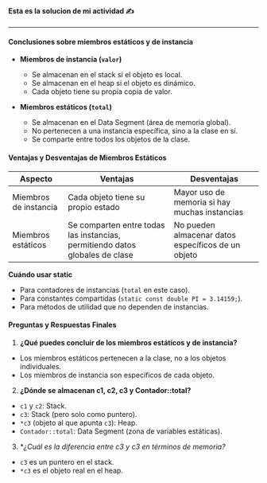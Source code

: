 
#### Esta es la solucion de mi actividad ✍️
---

#### **Conclusiones sobre miembros estáticos y de instancia**
- **Miembros de instancia (`valor`)**

    - Se almacenan en el stack si el objeto es local.
    - Se almacenan en el heap si el objeto es dinámico.
    - Cada objeto tiene su propia copia de valor.

- **Miembros estáticos (`total`)**

    - Se almacenan en el Data Segment (área de memoria global).
    - No pertenecen a una instancia específica, sino a la clase en sí.
    - Se comparte entre todos los objetos de la clase.

#### **Ventajas y Desventajas de Miembros Estáticos**
|Aspecto	|Ventajas	|Desventajas|
|-----------|-----------|-----------|
|Miembros de instancia	|Cada objeto tiene su propio estado	|Mayor uso de memoria si hay muchas instancias|
|Miembros estáticos	|Se comparten entre todas las instancias, permitiendo datos globales de clase	|No pueden almacenar datos específicos de un objeto|

**Cuándo usar static**

- Para contadores de instancias (`total` en este caso).
- Para constantes compartidas (`static const double PI = 3.14159;`).
- Para métodos de utilidad que no dependen de instancias.

#### **Preguntas y Respuestas Finales**
1. **¿Qué puedes concluir de los miembros estáticos y de instancia?**
- Los miembros estáticos pertenecen a la clase, no a los objetos individuales.
- Los miembros de instancia son específicos de cada objeto.

2. **¿Dónde se almacenan c1, c2, c3 y Contador::total?**
- `c1` y `c2`: Stack.
- `c3`: Stack (pero solo como puntero).
- `*c3` (objeto al que apunta `c3`): Heap.
- `Contador::total`: Data Segment (zona de variables estáticas).

3. **¿Cuál es la diferencia entre c3 y *c3 en términos de memoria?**
- `c3` es un puntero en el stack.
- `*c3` es el objeto real en el heap.

